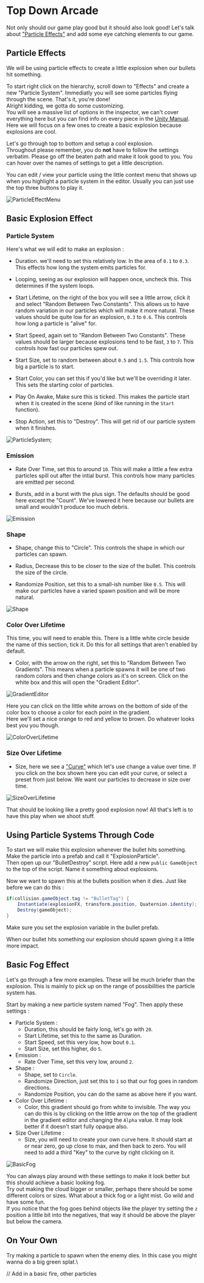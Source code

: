 # Top Down Arcade

Not only should our game play good but it should also look good! Let's talk about ["Particle Effects"](https://docs.unity3d.com/Manual/ParticleSystems.html) and add some eye catching elements to our game.

## Particle Effects

We will be using particle effects to create a little explosion when our bullets hit something.

To start right click on the hierarchy, scroll down to "Effects" and create a new "Particle System". Immediatly you will see some particles flying through the scene. That's it, you're done!\
Alright kidding, we gotta do some customizing.\
You will see a massive list of options in the inspector, we can't cover everything here but you can find info on every piece in the [Unity Manual](https://docs.unity3d.com/Manual/). Here we will focus on a few ones to create a basic explosion because explosions are cool.

Let's go through top to bottom and setup a cool explosion.\
Throughout please remember, you do **not** have to follow the settings verbatim. Please go off the beaten path and make it look good to you. You can hover over the names of settings to get a little description.

You can edit / view your particle using the little context menu that shows up when you highlight a particle system in the editor. Usually you can just use the top three buttons to play it.

![ParticleEffectMenu](Images/ParticleEffectMenu.JPG)

## Basic Explosion Effect

### Particle System

Here's what we will edit to make an explosion :

* Duration. we'll need to set this relatively low. In the area of `0.1` to `0.3`. This effects how long the system emits particles for.

* Looping, seeing as our explosion will happen once, uncheck this. This determines if the system loops.

* Start Lifetime, on the right of the box you will see a little arrow, click it and select "Random Between Two Constants". This allows us to have random variation in our particles which will make it more natural. These values should be quite low for an explosion, `0.3` to `0.6`.
This controls how long a particle is "alive" for.

* Start Speed, again set to "Random Between Two Constants". These values should be larger because explosions tend to be fast, `3` to `7`. This controls how fast our particles spew out.

* Start Size, set to random between about `0.5` and `1.5`. This controls how big a particle is to start.

* Start Color, you can set this if you'd like but we'll be overriding it later. This sets the starting color of particles.

* Play On Awake, Make sure this is ticked. This makes the particle start when it is created in the scene (kind of like running in the `Start` function).

* Stop Action, set this to "Destroy". This will get rid of our particle system when it finishes.

![ParticleSystem](Images/ParticleSystem.JPG);

### Emission

* Rate Over Time, set this to around `10`. This will make a little a few extra particles spill out after the intial burst. This controls how many particles are emitted per second.

* Bursts, add in a burst with the plus sign. The defaults should be good here except the "Count". We've lowered it here because our bullets are small and wouldn't produce too much debris.

![Emission](Images/Emission.JPG)

### Shape

* Shape, change this to "Circle". This controls the shape in which our particles can spawn.

* Radius, Decrease this to be closer to the size of the bullet. This controls the size of the circle.

* Randomize Position, set this to a small-ish number like `0.5`. This will make our particles have a varied spawn position and will be more natural.

![Shape](Images/Shape.JPG)

### Color Over Lifetime

This time, you will need to enable this. There is a little white circle beside the name of this section, tick it. Do this for all settings that aren't enabled by default.

* Color, with the arrow on the right, set this to "Random Between Two Gradients". This means when a particle spawns it will be one of two random colors and then change colors as it's on screen. Click on the white box and this will open the "Gradient Editor".

![GradientEditor](Images/GradientEditor.JPG)

Here you can click on the little white arrows on the bottom of side of the color box to choose a color for each point in the gradient.\
Here we'll set a nice orange to red and yellow to brown. Do whatever looks best you you though.

![ColorOverLifetime](Images/ColorOverLifetime.JPG)

### Size Over Lifetime

* Size, here we see a ["Curve"](https://docs.unity3d.com/Manual/animeditor-AnimationCurves.html) which let's use change a value over time. If you click on the box shown here you can edit your curve, or select a preset from just below. We want our particles to decrease in size over time.

![SizeOverLifetime](Images/SizeOverLifetime.JPG)

That should be looking like a pretty good explosion now! All that's left is to have this play when we shoot stuff.

## Using Particle Systems Through Code

To start we will make this explosion whenever the bullet hits something.\
Make the particle into a prefab and call it "ExplosionParticle".\
Then open up our "BulletDestroy" script. Here add a new `public GameObject` to the top of the script. Name it something about explosions.

Now we want to spawn this at the bullets position when it dies. Just like before we can do this :

```csharp
if(collision.gameObject.tag != "BulletTag") {
	Instantiate(explosionFX, transform.position, Quaternion.identity);
	Destroy(gameObject);
}
```

Make sure you set the explosion variable in the bullet prefab.

When our bullet hits something our explosion should spawn giving it a little more impact.

## Basic Fog Effect

Let's go through a few more examples. These will be much briefer than the explosion. This is mainly to pick up on the range of possibilities the particle system has.

Start by making a new particle system named "Fog". Then apply these settings :

* Particle System :
	* Duration, this should be fairly long, let's go with `20`. 
	* Start Lifetime, set this to the same as Duration.
	* Start Speed, set this very low, how bout `0.1`.
	* Start Size, set this higher, do `5`.
* Emission :
	* Rate Over Time, set this very low, around `2`.
* Shape :
	* Shape, set to `Circle`.
	* Randomize Direction, just set this to `1` so that our fog goes in random directions.
	* Randomize Position, you can do the same as above here if you want.
* Color Over Lifetime :
	* Color, this gradient should go from white to invisible. The way you can do this is by clicking on the little arrow on the top of the gradient in the gradient editor and changing the `Alpha` value. It may look better if it doesn't start fully opaque also.
* Size Over Lifetime :
	* Size, you will need to create your own curve here. It should start at or near zero, go up close to max, and then back to zero. You will need to add a third "Key" to the curve by right clicking on it.

![BasicFog](Images/BasicFog.JPG)

You can always play around with these settings to make it look better but this should achieve a basic looking fog.\
Try out making the cloud bigger or smaller, perhaps there should be some different colors or sizes. What about a thick fog or a light mist. Go wild and have some fun.\
If you notice that the fog goes behind objects like the player try setting the `z` position a little bit into the negatives, that way it should be above the player but below the camera.

## On Your Own

Try making a particle to spawn when the enemy dies. In this case you might wanna do a big green splat.\

// Add in a basic fire, other particles
